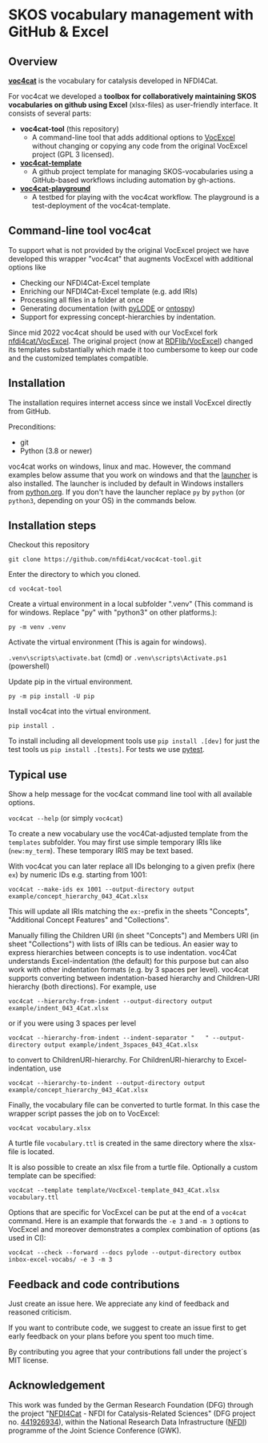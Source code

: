 # SKOS vocabulary management with GitHub & Excel

## Overview

**[voc4cat](https://github.com/nfdi4cat/voc4cat)** is the vocabulary for catalysis developed in NFDI4Cat.

For voc4cat we developed a **toolbox for collaboratively maintaining SKOS vocabularies on github using Excel** (xlsx-files) as user-friendly interface. It consists of several parts:

- **voc4cat-tool** (this repository)
  - A command-line tool that adds additional options to [VocExcel](https://github.com/nfdi4cat/VocExcel) without changing or copying any code from the original VocExcel project (GPL 3 licensed).
- **[voc4cat-template](https://github.com/nfdi4cat/voc4cat-template)**
  - A github project template for managing SKOS-vocabularies using a GitHub-based workflows including automation by gh-actions.
- **[voc4cat-playground](https://github.com/nfdi4cat/voc4cat-playground)**
  - A testbed for playing with the voc4cat workflow. The playground is a test-deployment of the voc4cat-template.

## Command-line tool voc4cat

To support what is not provided by the original VocExcel project we have developed this wrapper "voc4cat" that augments VocExcel with additional options like

- Checking our NFDI4Cat-Excel template
- Enriching our NFDI4Cat-Excel template (e.g. add IRIs)
- Processing all files in a folder at once
- Generating documentation (with [pyLODE](https://github.com/RDFLib/pyLODE) or [ontospy](http://lambdamusic.github.io/Ontospy/))
- Support for expressing concept-hierarchies by indentation.

Since mid 2022 voc4cat should be used with our VocExcel fork [nfdi4cat/VocExcel](https://github.com/nfdi4cat/VocExcel). The original project (now at [RDFlib/VocExcel](https://github.com/RDFLib/VocExcel)) changed its templates substantially which made it too cumbersome to keep our code and the customized templates compatible.

## Installation

The installation requires internet access since we install VocExcel directly from GitHub.

Preconditions:

- git
- Python (3.8 or newer)

voc4cat works on windows, linux and mac. However, the command examples below assume that you work on windows
and that the [launcher](https://docs.python.org/3.11/using/windows.html#python-launcher-for-windows) is also installed.
The launcher is included by default in Windows installers from [python.org](https://www.python.org/downloads/). 
If you don't have the launcher replace `py` by `python` (or `python3`, depending on your OS) in the commands below.

## Installation steps

Checkout this repository

`git clone https://github.com/nfdi4cat/voc4cat-tool.git`

Enter the directory to which you cloned.

`cd voc4cat-tool`

Create a virtual environment in a local subfolder ".venv" (This command is for windows. Replace "py" with "python3" on other platforms.):

`py -m venv .venv`

Activate the virtual environment (This is again for windows).

`.venv\scripts\activate.bat` (cmd) or `.venv\scripts\Activate.ps1` (powershell)

Update pip in the virtual environment.

`py -m pip install -U pip`

Install voc4cat into the virtual environment.

`pip install .`

To install including all development tools use `pip install .[dev]` for just the test tools us `pip install .[tests]`. For tests we use [pytest](https://docs.pytest.org).


## Typical use

Show a help message for the voc4cat command line tool with all available options.

`voc4cat --help` (or simply `voc4cat`)

To create a new vocabulary use the voc4Cat-adjusted template from the `templates` subfolder.
You may first use simple temporary IRIs like (`new:my_term`). These temporary IRIS may be text based. 

With voc4cat you can later replace all IDs belonging to a given prefix (here `ex`) by numeric IDs e.g. starting from 1001:

`voc4cat --make-ids ex 1001 --output-directory output example/concept_hierarchy_043_4Cat.xlsx`

This will update all IRIs matching the `ex:`-prefix in the sheets "Concepts", "Additional Concept Features" and "Collections".

Manually filling the Children URI (in sheet "Concepts") and Members URI (in sheet "Collections") with lists of IRIs can be tedious.
An easier way to express hierarchies between concepts is to use indentation.
voc4Cat understands Excel-indentation (the default) for this purpose but can also work with other indentation formats (e.g. by 3 spaces per level).
voc4cat supports converting between indentation-based hierarchy and Children-URI hierarchy (both directions). For example, use

`voc4cat --hierarchy-from-indent --output-directory output example/indent_043_4Cat.xlsx`

or if you were using 3 spaces per level

`voc4cat --hierarchy-from-indent --indent-separator "   " --output-directory output example/indent_3spaces_043_4Cat.xlsx`

to convert to ChildrenURI-hierarchy. For ChildrenURI-hierarchy to Excel-indentation, use

`voc4cat --hierarchy-to-indent --output-directory output example/concept_hierarchy_043_4Cat.xlsx`

Finally, the vocabulary file can be converted to turtle format. In this case the wrapper script passes the job on to VocExcel:

`voc4cat vocabulary.xlsx`

A turtle file `vocabulary.ttl` is created in the same directory where the xlsx-file is located.

It is also possible to create an xlsx file from a turtle file. Optionally a custom template can be specified:

`voc4cat --template template/VocExcel-template_043_4Cat.xlsx vocabulary.ttl`

Options that are specific for VocExcel can be put at the end of a `voc4cat` command.
Here is an example that forwards the `-e 3` and `-m 3` options to VocExcel and moreover demonstrates a complex combination of options (as used in CI):

`voc4cat --check --forward --docs pylode --output-directory outbox inbox-excel-vocabs/ -e 3 -m 3`

## Feedback and code contributions

Just create an issue here. We appreciate any kind of feedback and reasoned criticism.

If you want to contribute code, we suggest to create an issue first to get early feedback on your plans before you spent too much time.

By contributing you agree that your contributions fall under the project´s MIT license.

## Acknowledgement

This work was funded by the German Research Foundation (DFG) through the project "[NFDI4Cat](https://www.nfdi4cat.org) - NFDI for Catalysis-Related Sciences" (DFG project no. [441926934](https://gepris.dfg.de/gepris/projekt/441926934)), within the National Research Data Infrastructure ([NFDI](https://www.nfdi.de)) programme of the Joint Science Conference (GWK).

